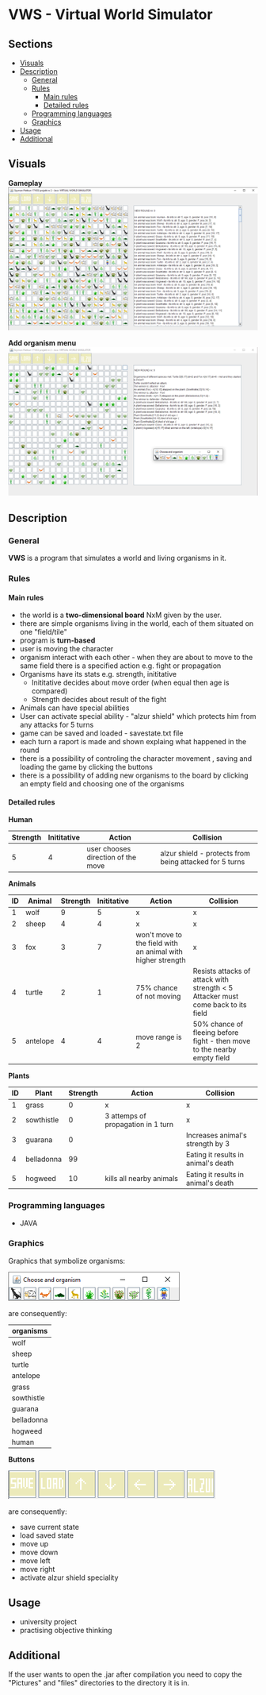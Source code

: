 
# VWS - Virtual World Simulator
## Sections

 - [Visuals](#visuals)
 - [Description](#description)
	 - [General](#general)
	 - [Rules](#rules)
		 - [Main rules](#main-rules)
		 - [Detailed rules](#detailed-rules)
	 - [Programming languages](#programming-languages)
	 - [Graphics](#graphics)
 - [Usage](#usage)
 - [Additional](#additional)
 
## Visuals


**Gameplay**
![Screenshot](docs/screens/screen1.png)


**Add organism menu**
![Screenshot](docs/screens/screen2.png)


## Description

### General

**VWS** is a program that simulates a world and living organisms in it.

### Rules

#### Main rules

 - the world is a **two-dimensional board** NxM given by the user. 
 - there are simple organisms living in the world, each of them situated on one "field/tile"
 - program is **turn-based**
 - user is moving the character
 - organism interact with each other - when they are about to move to the same field there is a specified action e.g. fight or propagation
 - Organisms have its stats e.g. strength, inititative
	 - Inititative decides about move order (when equal then age is compared)
	 - Strength decides about result of the fight
- Animals can have special abilities
- User can activate special ability - "alzur shield" which protects him from any attacks for 5 turns
- game can be saved and loaded - savestate.txt file
- each turn a raport is made and shown explaing what happened in the round
- there is a possibility of controling the character movement , saving and loading the game by clicking the buttons
- there is a possibility of adding new organisms to the board by clicking an empty field and choosing one of the organisms

#### Detailed rules

**Human**

| Strength | Inititative | Action                             | Collision                                                |
|----------|-------------|------------------------------------|----------------------------------------------------------|
| 5        | 4           | user chooses direction of the move | alzur shield - protects from being  attacked for 5 turns |

**Animals**

| ID | Animal   | Strength | Inititative | Action                   | Collision                                                                        |
|----|----------|----------|-------------|-------------------------------------------------------------|----------------------------------------------------------------------------------|
| 1  | wolf     | 9        | 5           | x                                                           | x                                                                                |
| 2  | sheep    | 4        | 4           | x                                                           | x                                                                                |
| 3  | fox      | 3        | 7           | won't move to the field with an animal with higher strength | x                                                                                |
| 4  | turtle   | 2        | 1           | 75% chance of not moving | Resists attacks of attack with strength < 5 Attacker must come back to its field |
| 5  | antelope | 4        | 4           | move range is 2          | 50% chance of fleeing before fight - then move to the nearby empty field         |

**Plants**

| ID | Plant      | Strength | Action                             | Collision                           |
|----|------------|----------|------------------------------------|-------------------------------------|
| 1  | grass      | 0        | x                                  | x                                   |
| 2  | sowthistle | 0        | 3 attemps of propagation in 1 turn | x                                   |
| 3  | guarana    | 0        |                                    | Increases animal's strength by 3    |
| 4  | belladonna | 99       |                                    | Eating it results in animal's death |
| 5  | hogweed    | 10       | kills all nearby animals           | Eating it results in animal's death |

### Programming languages

 - JAVA
 
### Graphics

Graphics that symbolize organisms:

![Screenshot](docs/screens/screen3.png)

are consequently:


| organisms |
|------------|
| wolf          |
| sheep          |
| turtle          |
| antelope          | 
| grass  |
| sowthistle | 
| guarana    | 
| belladonna |
| hogweed   |
| human   |

**Buttons**

![Screenshot](docs/screens/screen4.png)

are consequently:

- save current state 
- load saved state 
- move up 
- move down
- move left
- move right
- activate alzur shield speciality

## Usage

 - university project
 - practising objective thinking
 
## Additional
If the user wants to open the .jar after compilation you need to copy the "Pictures" and "files" directories to the directory it is in.
